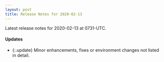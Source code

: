 ```yaml
---
layout: post
title: Release Notes for 2020-02-13
---
```


Latest release notes for 2020-02-13 at 0731-UTC.

<div class='updates' markdown='1'>

#### Updates

- {:.update} Minor enhancements, fixes or environment changes not listed in detail.

</div>



